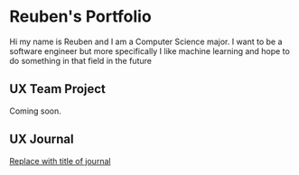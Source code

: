 # Reuben's Portfolio



Hi my name is Reuben and I am a Computer Science major. I want to be a software engineer but more specifically I like machine learning and hope to do something in that field in the future

## UX Team Project

Coming soon.

## UX Journal

[Replace with title of journal](journal/)
